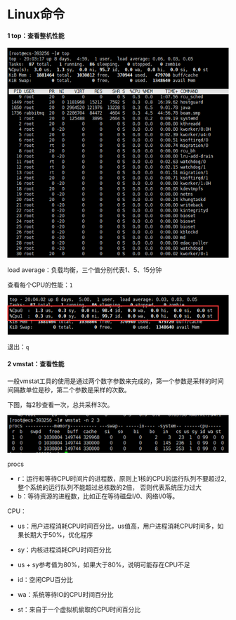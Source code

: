 # Linux命令

#### 1 top：查看整机性能

![image-20220623200333202](https://raw.githubusercontent.com/zouquchen/Images/main/imgs/image-20220623200333202.png)

load average：负载均衡，三个值分别代表1、5、15分钟

查看每个CPU的性能：`1`

![image-20220623200413165](https://raw.githubusercontent.com/zouquchen/Images/main/imgs/image-20220623200413165.png)

退出：`q`



#### 2 vmstat：查看性能

一般vmstat工具的使用是通过两个数字参数来完成的，第一个参数是采样的时间间隔数单位是秒，第二个参数是采样的次数。

下图，每2秒查看一次，总共采样3次。

![image-20220623200631916](https://raw.githubusercontent.com/zouquchen/Images/main/imgs/image-20220623200631916.png)

procs

- r：运行和等待CPU时间片的进程数，原则上1核的CPU的运行队列不要超过2,整个系统的运行队列不能超过总核数的2倍，
  否则代表系统压力过大
- b：等待资源的进程数，比如正在等待磁盘I/0、网络I/0等。

CPU：

- us：用户进程消耗CPU时间百分比，us值高，用户进程消耗CPU时间多，如果长期大于50%，优化程序
- sy：内核进程消耗CPU时间百分比

- us + sy参考值为80%，如果大于80%，说明可能存在CPU不足

- id：空闲CPU百分比
- wa：系统等待IO的CPU时间百分比
- st：来自于一个虚拟机偷取的CPU时间百分比


